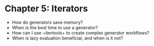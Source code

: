 # Chapter 5: Iterators
* How do generators save memory?
* When is the best time to use a generator?
* How can I use +itertools+ to create complex generator workflows?
* When is lazy evaluation beneficial, and when is it not?